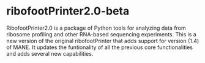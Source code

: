 # ribofootPrinter2.0-beta
RibofootPrinter2.0 is a package of Python tools for analyzing data from ribosome profiling and other RNA-based sequencing experiments. This is a new version of the original ribofootPrinter that adds support for version (1.4) of MANE. It updates the funtionality of all the previous core functionalities and adds several new capabilities.
